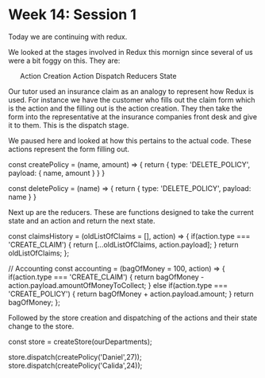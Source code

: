 # Week 14: Session 1

Today we are continuing with redux.

We looked at the stages involved in Redux this mornign since several of us were a bit foggy on this.
They are:
<ol>
    Action Creation
    Action
    Dispatch
    Reducers
    State
</ol>

Our tutor used an insurance claim as an analogy to represent how Redux is used. For instance we have the customer who fills out the claim form which is the action and the filling out is the action creation. They then take the form into the representative at the insurance companies front desk and give it to them. This is the dispatch stage.

We paused here and looked at how this pertains to the actual code. These actions represent the form filling out.

const createPolicy = (name, amount) => {
    return {
        type: 'DELETE_POLICY',
        payload: {
            name,
            amount
        }
    }
}

const deletePolicy = (name) => {
    return {
        type: 'DELETE_POLICY',
        payload: name
    }
}


Next up are the reducers. These are functions designed to take the current state and an action and return the next state.

const claimsHistory = (oldListOfClaims = [], action) => {
  if(action.type === 'CREATE_CLAIM') {
    return [...oldListOfClaims, action.payload];
  }
  return oldListOfClaims;
};

// Accounting
const accounting = (bagOfMoney = 100, action) => {
  if(action.type === 'CREATE_CLAIM') {
    return bagOfMoney - action.payload.amountOfMoneyToCollect;
  } else if(action.type === 'CREATE_POLICY') {
    return bagOfMoney + action.payload.amount;
  }
  return bagOfMoney;
};

Followed by the store creation and dispatching of the actions and their state change to the store.

const store = createStore(ourDepartments);

store.dispatch(createPolicy('Daniel',27));
store.dispatch(createPolicy('Calida',24));
